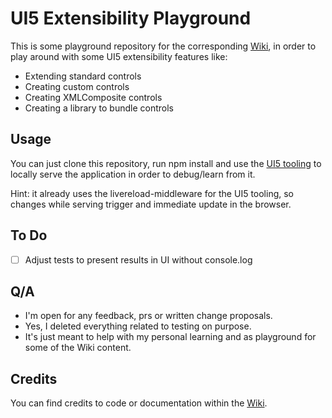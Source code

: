 # UI5 Extensibility Playground

This is some playground repository for the corresponding [Wiki](https://github.com/SAPMarco/SAPMarco.github.io/wiki), in order to play around with some UI5 extensibility features like:

* Extending standard controls
* Creating custom controls
* Creating XMLComposite controls
* Creating a library to bundle controls

## Usage

You can just clone this repository, run npm install and use the [UI5 tooling](https://github.com/SAP/ui5-tooling) to locally serve the application in order to debug/learn from it. 

Hint: it already uses the livereload-middleware for the UI5 tooling, so changes while serving trigger and immediate update in the browser.

## To Do

- [ ] Adjust tests to present results in UI without console.log

## Q/A

- I'm open for any feedback, prs or written change proposals.
- Yes, I deleted everything related to testing on purpose.
- It's just meant to help with my personal learning and as playground for some of the Wiki content.

## Credits

You can find credits to code or documentation within the [Wiki](https://github.com/SAPMarco/SAPMarco.github.io/wiki).
